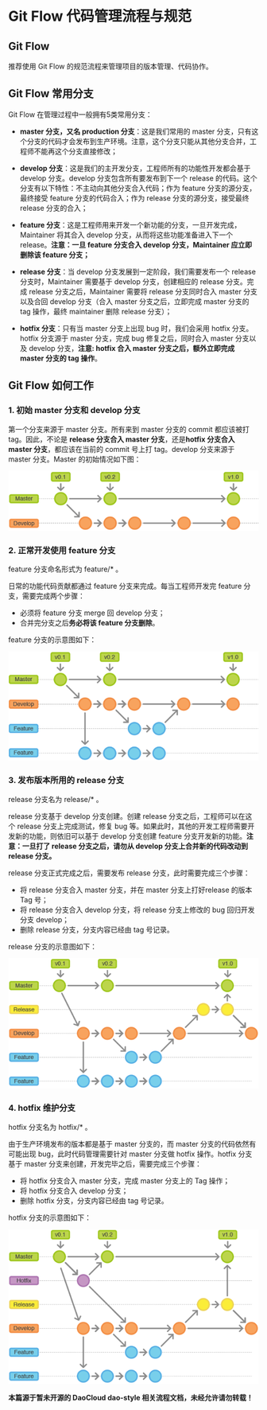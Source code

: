 # Git Flow 代码管理流程与规范

## Git Flow

推荐使用 Git Flow 的规范流程来管理项目的版本管理、代码协作。

## Git Flow 常用分支

Git Flow 在管理过程中一般拥有5类常用分支：

* **master 分支，又名 production 分支**：这是我们常用的 master 分支，只有这个分支的代码才会发布到生产环境。注意，这个分支只能从其他分支合并，工程师不能再这个分支直接修改；

* **develop 分支**：这是我们的主开发分支，工程师所有的功能性开发都会基于 develop 分支。develop 分支包含所有要发布到下一个 release 的代码。这个分支有以下特性：不主动向其他分支合入代码；作为 feature 分支的源分支，最终接受 feature 分支的代码合入；作为 release 分支的源分支，接受最终 release 分支的合入；

* **feature 分支**：这是工程师用来开发一个新功能的分支，一旦开发完成，Maintainer 将其合入 develop 分支，从而将这些功能准备进入下一个 release。**注意：一旦 feature 分支合入 develop 分支，Maintainer 应立即删除该 feature 分支；** 

* **release 分支**：当 develop 分支发展到一定阶段，我们需要发布一个 release 分支时，Maintainer 需要基于 develop 分支，创建相应的 release 分支。完成 release 分支之后，Maintainer 需要将 release 分支同时合入 master 分支以及合回 develop 分支（合入 master 分支之后，立即完成 master 分支的 tag 操作，最终 maintainer 删除 release 分支）；

* **hotfix 分支**：只有当 master 分支上出现 bug 时，我们会采用 hotfix 分支。hotfix 分支源于 master 分支，完成 bug 修复之后，同时合入 master 分支以及 develop 分支，**注意: hotfix 合入 master 分支之后，额外立即完成 master 分支的 tag 操作**。

## Git Flow 如何工作
	
### 1. 初始 master 分支和 develop 分支

第一个分支来源于 master 分支。所有来到 master 分支的 commit 都应该被打 tag。因此，不论是 **release 分支合入 master 分支**，还是**hotfix 分支合入 master 分支**，都应该在当前的 commit 号上打 tag。develop 分支来源于 master 分支。Master 的初始情况如下图：

![初始 master 分支和 develop 分支](./static_files/git-workflow-release-cycle-1historical.png "初始 master 分支和 develop 分支")

### 2. 正常开发使用 feature 分支

feature 分支命名形式为 feature/* 。

日常的功能代码贡献都通过 feature 分支来完成。每当工程师开发完 feature 分支，需要完成两个步骤：

* 必须将 feature 分支 merge 回 develop 分支；
* 合并完分支之后**务必将该 feature 分支删除**。

feature 分支的示意图如下：

![正常开发使用 feature 分支](./static_files/git-workflow-release-cycle-2feature.png "正常开发使用 feature 分支")

### 3. 发布版本所用的 release 分支

release 分支名为 release/* 。

release 分支基于 develop 分支创建。创建 release 分支之后，工程师可以在这个 release 分支上完成测试，修复 bug 等。如果此时，其他的开发工程师需要开发新的功能，则依旧可以基于 develop 分支创建 feature 分支开发新的功能。**注意：一旦打了 release 分支之后，请勿从 develop 分支上合并新的代码改动到 release 分支。**

release 分支正式完成之后，需要发布 release 分支，此时需要完成三个步骤：

* 将 release 分支合入 master 分支，并在 master 分支上打好release 的版本 Tag 号；
* 将 release 分支合入 develop 分支，将 release 分支上修改的 bug 回归开发分支 develop；
* 删除 release 分支，分支内容已经由 tag 号记录。

release 分支的示意图如下：

![发布版本所用的 release 分支](./static_files/git-workflow-release-cycle-3release.png "发布版本所用的 release 分支")

### 4. hotfix 维护分支

hotfix 分支名为 hotfix/* 。

由于生产环境发布的版本都是基于 master 分支的，而 master 分支的代码依然有可能出现 bug，此时代码管理需要针对 master 分支做 hotfix 操作。hotfix 分支基于 master 分支来创建，开发完毕之后，需要完成三个步骤：

* 将 hotfix 分支合入 master 分支，完成 master 分支上的 Tag 操作；
* 将 hotfix 分支合入 develop 分支；
* 删除 hotfix 分支，分支内容已经由 tag 号记录。

hotfix 分支的示意图如下：

![hotfix 维护分支](./static_files/git-workflow-release-cycle-4hotfix.png "hotfix 维护分支")



**本篇源于暂未开源的 DaoCloud dao-style 相关流程文档，未经允许请勿转载！**